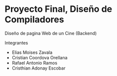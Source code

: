 # Proyecto Final, Diseño de Compiladores

Diseño de pagina Web de un Cine (Backend)

Integrantes
* Elias Moises Zavala
* Cristian Coordova Orellana
* Rafael Antonio Ramos
* Cristhian Adonay Escobar
